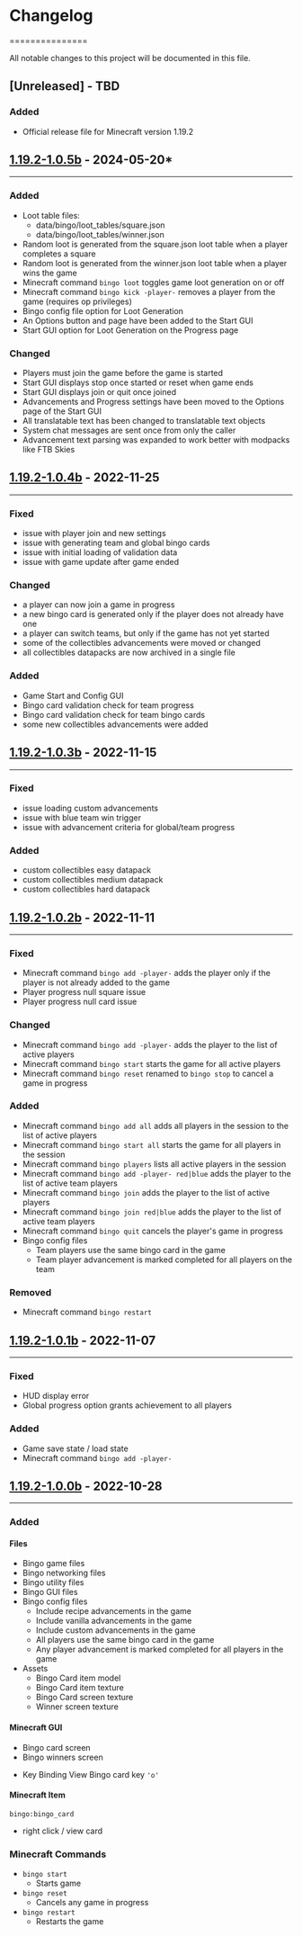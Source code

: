 # Changelog
===============

All notable changes to this project will be documented in this file.


## [Unreleased] - TBD

### Added 

+ Official release file for Minecraft version 1.19.2


## [1.19.2-1.0.5b] - 2024-05-20*
---------------

### Added 

+ Loot table files:
	* data/bingo/loot_tables/square.json
	* data/bingo/loot_tables/winner.json
+ Random loot is generated from the square.json loot table when a player completes a square
+ Random loot is generated from the winner.json loot table when a player wins the game
+ Minecraft command `bingo loot` toggles game loot generation on or off
+ Minecraft command `bingo kick -player-` removes a player from the game (requires op privileges)
+ Bingo config file option for Loot Generation
+ An Options button and page have been added to the Start GUI
+ Start GUI option for Loot Generation on the Progress page

### Changed

+ Players must join the game before the game is started
+ Start GUI displays stop once started or reset when game ends
+ Start GUI displays join or quit once joined
+ Advancements and Progress settings have been moved to the Options page of the Start GUI
+ All translatable text has been changed to translatable text objects
+ System chat messages are sent once from only the caller
+ Advancement text parsing was expanded to work better with modpacks like FTB Skies


## [1.19.2-1.0.4b] - 2022-11-25
---------------

### Fixed

* issue with player join and new settings
* issue with generating team and global bingo cards
* issue with initial loading of validation data
* issue with game update after game ended

### Changed

* a player can now join a game in progress
* a new bingo card is generated only if the player does not already have one
* a player can switch teams, but only if the game has not yet started
* some of the collectibles advancements were moved or changed
* all collectibles datapacks are now archived in a single file

### Added

* Game Start and Config GUI
* Bingo card validation check for team progress
* Bingo card validation check for team bingo cards
* some new collectibles advancements were added


## [1.19.2-1.0.3b] - 2022-11-15
---------------

### Fixed

* issue loading custom advancements
* issue with blue team win trigger
* issue with advancement criteria for global/team progress

### Added

* custom collectibles easy datapack
* custom collectibles medium datapack
* custom collectibles hard datapack


## [1.19.2-1.0.2b] - 2022-11-11
---------------

### Fixed

* Minecraft command `bingo add -player-` adds the player only if the player is not already added to the game
* Player progress null square issue
* Player progress null card issue

### Changed

* Minecraft command `bingo add -player-` adds the player to the list of active players
* Minecraft command `bingo start` starts the game for all active players
* Minecraft command `bingo reset` renamed to `bingo stop` to cancel a game in progress

### Added

* Minecraft command `bingo add all` adds all players in the session to the list of active players
* Minecraft command `bingo start all` starts the game for all players in the session
* Minecraft command `bingo players` lists all active players in the session
* Minecraft command `bingo add -player- red|blue` adds the player to the list of active team players
* Minecraft command `bingo join` adds the player to the list of active players
* Minecraft command `bingo join red|blue` adds the player to the list of active team players
* Minecraft command `bingo quit` cancels the player's game in progress
* Bingo config files
	+ Team players use the same bingo card in the game
	+ Team player advancement is marked completed for all players on the team
    
### Removed

* Minecraft command `bingo restart`


## [1.19.2-1.0.1b] - 2022-11-07
---------------

### Fixed

* HUD display error
* Global progress option grants achievement to all players

### Added

* Game save state / load state
* Minecraft command `bingo add -player-`


## [1.19.2-1.0.0b] - 2022-10-28
---------------

### Added

#### Files

+ Bingo game files
+ Bingo networking files
+ Bingo utility files
+ Bingo GUI files
+ Bingo config files
	* Include recipe advancements in the game
	* Include vanilla advancements in the game
	* Include custom advancements in the game
	* All players use the same bingo card in the game
	* Any player advancement is marked completed for all players in the game
+ Assets
	* Bingo Card item model
	* Bingo Card item texture
	* Bingo Card screen texture
	* Winner screen texture

#### Minecraft GUI

+ Bingo card screen
+ Bingo winners screen
- Key Binding
View Bingo card key `'o'`

#### Minecraft Item

`bingo:bingo_card`
+ right click / view card

### Minecraft Commands

+ `bingo start` 
	* Starts game
+ `bingo reset` 
	* Cancels any game in progress
+ `bingo restart` 
	* Restarts the game


[1.19.2-1.0.5b]: https://github.com/J78FDK42/Bingo/raw/1.19.2-1.0b/bingo-1.19.2-1.0.5b.jar
[1.19.2-1.0.4b]: https://github.com/J78FDK42/Bingo/raw/1.19.2-1.0b/bingo-1.19.2-1.0.4b.jar
[1.19.2-1.0.3b]: https://github.com/J78FDK42/Bingo/raw/1.19.2-1.0b/bingo-1.19.2-1.0.3b.jar
[1.19.2-1.0.2b]: https://github.com/J78FDK42/Bingo/raw/1.19.2-1.0b/bingo-1.19.2-1.0.2b.jar
[1.19.2-1.0.1b]: https://github.com/J78FDK42/Bingo/raw/1.19.2-1.0b/bingo-1.19.2-1.0.1b.jar
[1.19.2-1.0.0b]: https://github.com/J78FDK42/Bingo/raw/1.19.2-1.0b/bingo-1.19.2-1.0.0b.jar
